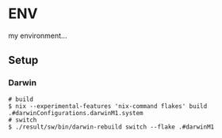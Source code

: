 # ENV
my environment...


## Setup

### Darwin

```
# build
$ nix --experimental-features 'nix-command flakes' build .#darwinConfigurations.darwinM1.system
# switch
$ ./result/sw/bin/darwin-rebuild switch --flake .#darwinM1
```